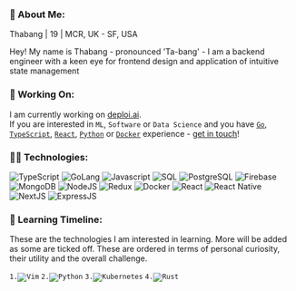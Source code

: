 <!--
**4thabang/4thabang** is a ✨ _special_ ✨ repository because its `README.md` (this file) appears on your GitHub profile.
-->

### 👋 About Me:

Thabang | 19 | MCR, UK - SF, USA

Hey! My name is Thabang - pronounced 'Ta-bang' - I am a backend engineer with a keen eye for frontend design and application of intuitive state management

### 🚀 Working On:
I am currently working on [deploi.ai](https://github.com/deploiai).
<br/>
If you are interested in `ML`, `Software` or `Data Science` and you have [`Go`](https://golang.org/), [`TypeScript`](https://www.typescriptlang.org/), [`React`](https://reactjs.org/), [`Python`](https://www.python.org/) or [`Docker`](https://www.docker.com/) experience - [get in touch](mailto:thabang@fordabl.com)!

[Comment]: <> (## 📨 Contact:)
[Comment]: <> (https://img.shields.io/badge/%F0%9F%90%A6%20twitter-purethabang-00aced?style=flat-square)
[Comment]: <> (https://img.shields.io/badge/%F0%9F%8C%90%20company-fordabl-ff9a44?style=flat-square)
[Comment]: <> (https://img.shields.io/badge/%F0%9F%93%A9%20email%20me-email%20address-D44638?style=flat-square)


### 👨‍💻 Technologies:
<p display="inline-flex">
<!--Programming Languages-->
<img src="https://img.shields.io/badge/Lang-TypeScript-3278C6?style=flat-square" alt="TypeScript">
<img src="https://img.shields.io/badge/Lang-Go-7FD5EA?style=flat-square" alt="GoLang">
<img src="https://img.shields.io/badge/Lang-JavaScript-F8C751?style=flat-square" alt="Javascript">
<img src="https://img.shields.io/badge/Lang-SQL-336791?style=flat-square" alt="SQL">
<!--DBMS/DB-->
<img src="https://img.shields.io/badge/DB-PostgresSQL-336791?style=flat-square" alt="PostgreSQL">
<img src="https://img.shields.io/badge/DB-Firebase-FFCB2B?style=flat-square" alt="Firebase">
<img src="https://img.shields.io/badge/DB-MongoDB-13AA52?style=flat-square" alt="MongoDB">
<!--Runtime-->
<img src="https://img.shields.io/badge/Runtime-NodeJS-036E00?style=flat-square" alt="NodeJS">
<!--Tool-->
<img src="https://img.shields.io/badge/Tool-Redux-764ABC?style=flat-square" alt="Redux">
<img src="https://img.shields.io/badge/Tool-Docker-369DED?style=flat-square" alt="Docker">
<!--Frameworks-->
<img src="https://img.shields.io/badge/Framework-React-61DAFB?style=flat-square" alt="React">
<img src="https://img.shields.io/badge/Framework-React%20Native-61DAFB?style=flat-square" alt="React Native">
<img src="https://img.shields.io/badge/Framework-NextJS-111111?style=flat-square" alt="NextJS">
<img src="https://img.shields.io/badge/Framework-ExpressJS-323232?style=flat-square" alt="ExpressJS">
</p>

### 🧠 Learning Timeline:
These are the technologies I am interested in learning. More will be added as some are ticked off. These are ordered in terms of personal curiosity, their utility and the overall challenge.

<p display="inline-flex">
<code>1.<img src="https://img.shields.io/badge/Tool-Vim-009833?style=flat-square" alt="Vim"></code>
<code>2.<img src="https://img.shields.io/badge/Lang-Python-408BC5?style=flat-square" alt="Python"></code>
<code>3.<img src="https://img.shields.io/badge/Tool-Kubernetes-326DE6?style=flat-square" alt="Kubernetes"></code>
<code>4.<img src="https://img.shields.io/badge/Lang-Rust-F14A00?style=flat-square" alt="Rust"></code>
</p>
